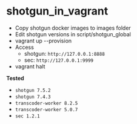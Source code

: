# shotgun_in_vagrant

- Copy shotgun docker images to images folder
- Edit shotgun versions in script/shotgun_global
- vagrant up --provision
- Access 
   - shotgun: `http://127.0.0.1:8888`    
   - sec: `http://127.0.0.1:9999`
- vagrant halt

**Tested**

- `shotgun 7.5.2`
- `shotgun 7.4.3`
- `transcoder-worker 8.2.5`
- `transcoder-worker 5.0.7`
- `sec 1.2.1`
